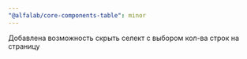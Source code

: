 ```yaml
---
"@alfalab/core-components-table": minor
---
```


Добавлена возможность скрыть селект с выбором кол-ва строк на страницу
